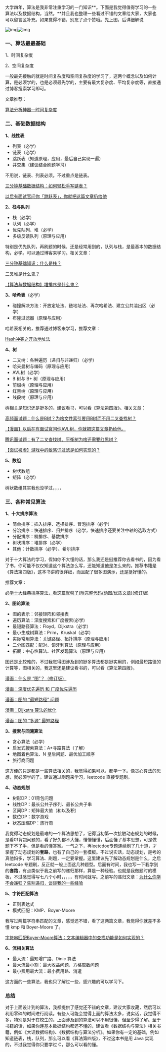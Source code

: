 大学四年，算法是我非常注重学习的一门知识**。下面是我觉得值得学习的一些算法以及数据结构，当然，**并且我也整理一些看过不错的文章给大家，大家也可以留言区补充。如果觉得不错，别忘了点个赞哦。先上图，后详细解说

![img](https://pic4.zhimg.com/50/v2-290dbad547b6a7fabd9fa3724e82379d_hd.jpg)![img](https://pic4.zhimg.com/80/v2-290dbad547b6a7fabd9fa3724e82379d_hd.jpg)

### 一、算法最最基础

1、时间复杂度

2、空间复杂度

一般最先接触的就是时间复杂度和空间复杂度的学习了，这两个概念以及如何计算，是必须学的，也是必须最先学的，主要有最大复杂度、平均复杂度等，直接通过博客搜索学习即可。

文章推荐：

[算法分析神器—时间复杂度](https://link.zhihu.com/?target=https%3A//mp.weixin.qq.com/s/070nYGokM96aorZn6MZTDA)

### 二、基础数据结构

**1、线性表**

- 列表（必学）
- 链表（必学）
- 跳跃表（知道原理，应用，最后自己实现一遍）
- 并查集（建议结合刷题学习）

不用说，链表、列表必须，不过重点是链表。

[三分钟基础数据结构：如何轻松手写链表？](https://link.zhihu.com/?target=https%3A//mp.weixin.qq.com/s/hKjkITbCRcnZBafpjiwWJA)

[以后有面试官问你「跳跃表」，你就把这篇文章扔给他](https://link.zhihu.com/?target=https%3A//mp.weixin.qq.com/s/AGPCfFg7bEiCsa5zNeCi4A)

**2、栈与队列**

- 栈（必学）
- 队列（必学）
- 优先队列、堆（必学）
- 多级反馈队列（原理与应用）

特别是优先队列，再刷题的时候，还是经常用到的，队列与栈，是最基本的数据结构，必学。可以通过博客来学习。相关文章：

[三分钟基础知识：什么是栈？](https://link.zhihu.com/?target=https%3A//mp.weixin.qq.com/s/6DMLl_EksTqSqWyE2FkEug)

[二叉堆是什么鬼？](https://link.zhihu.com/?target=https%3A//mp.weixin.qq.com/s/TKRtF2dAtH7VuNs-FC4awA)

[【算法与数据结构】堆排序是什么鬼？](https://link.zhihu.com/?target=https%3A//mp.weixin.qq.com/s/B0ImTjuQJiR7ahRzBpslcg)

**3、哈希表**（必学）

- 碰撞解决方法：开放定址法、链地址法、再次哈希法、建立公共溢出区（必学）
- 布隆过滤器（原理与应用）

哈希表相关的，推荐通过博客来学习，推荐文章：

[Hash冲突之开放地址法](https://link.zhihu.com/?target=https%3A//mp.weixin.qq.com/s/SddKKeTK6Hpk9Q5R8NmZKA)

**4、树**

- 二叉树：各种遍历（递归与非递归）（必学）
- 哈夫曼树与编码（原理与应用）
- AVL树（必学）
- B 树与 B+ 树（原理与应用）
- 前缀树（原理与应用）
- 红黑树（原理与应用）
- 线段树（原理与应用）

树相关是知识还是挺多的，建议看书，可以看《算法第四版》。相关文章：

[高频面试题：什么是B树？为啥文件索引要用B树而不用二叉查找树？](https://link.zhihu.com/?target=https%3A//mp.weixin.qq.com/s%3F__biz%3DMzg2NzA4MTkxNQ%3D%3D%26mid%3D2247486101%26idx%3D1%26sn%3D980f6dfb7643a9ff4f5a661d4a496046%26chksm%3Dce404141f937c85750232523583435e97f3965a3761fa327e5d79e2b720dfced1a1dfc731d3b%26token%3D1321503479%26lang%3Dzh_CN%23rd)

[【漫画】以后在有面试官问你AVL树，你就把这篇文章扔给他。](https://link.zhihu.com/?target=https%3A//mp.weixin.qq.com/s/dYP5-fM22BgM3viWg4V44A)

[腾讯面试题：有了二叉查找树、平衡树为啥还需要红黑树？](https://link.zhihu.com/?target=https%3A//mp.weixin.qq.com/s/p_fEMMNjlnPbbwY9dDQMAQ)

[【面试被虐】游戏中的敏感词过滤是如何实现的？](https://link.zhihu.com/?target=https%3A//mp.weixin.qq.com/s/ZYtU4v9y2KMLT0d2X_MIZQ)

**5、数组**

- 树状数组
- 矩阵（必学）

树状数组其实我也没学过，，，，

### 三、各种常见算法

**1、十大排序算法**

- 简单排序：插入排序、选择排序、冒泡排序（必学）
- 分治排序：快速排序、归并排序（必学，快速排序还要关注中轴的选取方式）
- 分配排序：桶排序、基数排序
- 树状排序：堆排序（必学）
- 其他：计数排序（必学）、希尔排序

对于十大算法的学习，假如你不大懂的话，那么我还是挺推荐你去看书的，因为看了书，你可能不仅仅知道这个算法怎么写，还能知道他是怎么来的。推荐书籍是《算法第四版》，这本书讲的很详细，而且配了很多图演示，还是挺好懂的。

推荐文章：

[必学十大经典排序算法，看这篇就够了(附完整代码/动图/优质文章)(修订版)](https://link.zhihu.com/?target=https%3A//mp.weixin.qq.com/s/IAZnN00i65Ad3BicZy5kzQ)

**2、图论算法**

- 图的表示：邻接矩阵和邻接表
- 遍历算法：深度搜索和广度搜索(必学)
- 最短路径算法：Floyd，Dijkstra（必学）
- 最小生成树算法：Prim，Kruskal（必学）
- 实际常用算法：关键路径、拓扑排序（原理与应用）
- 二分图匹配：配对、匈牙利算法（原理与应用）
- 拓展：中心性算法、社区发现算法（原理与应用）

图还是比较难的，不过我觉得图涉及到的挺多算法都是挺实用的，例如最短路径的计算等，图相关的，我这里还是建议看书的，可以看《算法第四版》。

[漫画：什么是 “图”？（修订版）](https://link.zhihu.com/?target=https%3A//mp.weixin.qq.com/s/4JEHZWanGtsQHYrZ0MDq7Q)

[漫画：深度优先遍历 和 广度优先遍历](https://link.zhihu.com/?target=https%3A//mp.weixin.qq.com/s/WA5hQXkcACIarcdVnRnuiw)

[漫画：图的 “最短路径” 问题](https://link.zhihu.com/?target=https%3A//mp.weixin.qq.com/s/gjjrsj95X4w7QdWBlAKnaA)

[漫画：Dijkstra 算法的优化](https://link.zhihu.com/?target=https%3A//mp.weixin.qq.com/s/ALQntqQJkdWf4RbPaGOOhg)

[漫画：图的 “多源” 最短路径](https://link.zhihu.com/?target=https%3A//mp.weixin.qq.com/s/qnPSzv_xWSZN0VpdUgwvMg)

**3、搜索与回溯算法**

- 贪心算法（必学）
- 启发式搜索算法：A*寻路算法（了解）
- 地图着色算法、N 皇后问题、最优加工顺序
- 旅行商问题

这方便的只是都是一些算法相关的，我觉得如果可以，都学一下。像贪心算法的思想，就必须学的了。建议通过刷题来学习，leetcode 直接专题刷。

**4、动态规划**

- 树形DP：01背包问题
- 线性DP：最长公共子序列、最长公共子串
- 区间DP：矩阵最大值（和以及积）
- 数位DP：数字游戏
- 状态压缩DP：旅行商

我觉得动态规划是最难的一个算法思想了，记得当初第一次接触动态规划的时候，是看01背包问题的，看了好久都不大懂，懵懵懂懂，后面懂了基本思想，可是做题下不了手，但是看的懂答案。一气之下，再leetcdoe专题连续刷了几十道，才掌握了动态规划的**套路**，也有了自己的一套模板。不过说实话，动态规划，是考的真他妈多，学习算法、刷题，一定要掌握。这里建议先了解动态规划是什么，之后 leetcode 专题刷，反正就一般上面这几种题型。后面有时间，我也写一下我学到的**套路**，有点类似于我之前写的递归那样，算是一种经验。也就是我做题时的模板，不过感觉得写七八个小时，，，，，有时间就写。之前写的递归文章：[为什么你学不会递归？告别递归，谈谈我的一些经验](https://link.zhihu.com/?target=https%3A//mp.weixin.qq.com/s/mJ_jZZoak7uhItNgnfmZvQ)

**5、字符匹配算法**

- 正则表达式
- 模式匹配：KMP、Boyer-Moore

我写过两篇字符串匹配的文章，感觉还不错，看了这两篇文章，我觉得你就差不多懂 kmp 和 Boyer-Moore 了。

[字符串匹配Boyer-Moore算法：文本编辑器中的查找功能是如何实现的？](https://link.zhihu.com/?target=https%3A//mp.weixin.qq.com/s/7IZTuLrPSuxvFRqsv5PiXQ)

**6、流相关算法**

- 最大流：最短增广路、Dinic 算法
- 最大流最小割：最大收益问题、方格取数问题
- 最小费用最大流：最小费用路、消遣

这方面的一些算法，我也只了解过一些，感兴趣的可以学习下。

### 总结

对于上面设计到的算法，我都提供了感觉还不错的文章，建议大家收藏，然后可以利用零碎的时间进行阅读，有些人可能会觉得上面的算法太多，说实话，我觉得不多，特别是对于在校生的，上面涉及到的算法可以不用很懂，但至少得了解。至于书籍的话，如果你连基本数据结构都还不懂的，建议看《数据结构与算法》相关书籍，例如《大话数据结构》、《数据结构与算法分析》。如果你有一定的基础，例如知道链表，栈，队列，那么可以看《算法第四版》，不过这本书是用 Java 实现的，不过我觉得你只要学过 C，那么可以看的懂。